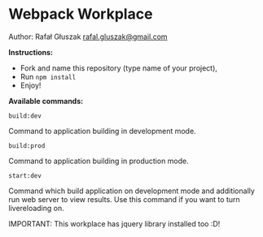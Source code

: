 # Webpack Workplace
Author: Rafał Głuszak <rafal.gluszak@gmail.com>

**Instructions:**
- Fork and name this repository (type name of your project),
- Run `npm install`
- Enjoy!

**Available commands:** 

    build:dev

Command to application building in development mode.

    build:prod

Command to application building in production mode.

    start:dev

Command which build application on development mode and additionally run web server to view results. Use this command if you want to turn livereloading on.

IMPORTANT: This workplace has jquery library installed too :D!


